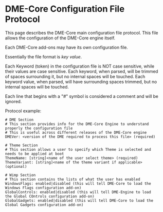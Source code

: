 # DME-Core Configuration File Protocol
This page describes the DME-Core main configuration file protocol. This file allows the configuration of the DME-Core engine itself.

Each DME-Core add-ons may have its own configuration file.

Essentially the file format is *key* *value*.

Each Keyword (token) in the configuration file is NOT case sensitive, while their values are case sensitive.
Each keyword, when parsed, will be trimmed of spaces surrounding it, but no internal spaces will be touched.
Each keyword value, when parsed, will have surrounding spaces trimmed, but no internal spaces will be touched.

Each line that begins with a "#" symbol is considered a comment and will be ignored.

Protocol example:

```shell
# DME Section
# This section provides info for the DME-Core Engine to understand properly the configuration file
# This is useful across different releases of the DME-Core engine
DMEVer: <version of the DME required to process this file> (required)

# Theme Section
# This section allows a user to specify which Theme is selected and needs to be applied at boot
ThemeName: [string]<name of the user select theme> (required)
ThemeVariant: [string]<name of the theme variant if applicable> (optional)

# Wimp Section
# This section contains the lists of what the user has enabled
WindowsFlags: enabled|disabled (this will tell DME-Core to load the Windows Flags configuration add-on)
GlobalControls: enabled|disabled (this will tell DME-Engine to load the Global COntrols configuration add-on)
GlobalGadgets: enabled|disabled (this will tell DME-Core to load the Global Gadgets configuration add-on)

```
